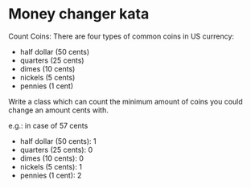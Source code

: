 # Money changer kata

Count Coins:
There are four types of common coins in US currency:
 - half dollar (50 cents)
 - quarters (25 cents)
 - dimes (10 cents)
 - nickels (5 cents) 
 - pennies (1 cent)

Write a class which can count the minimum amount of coins you could change an amount cents with.

e.g.: in case of 57 cents
 - half dollar (50 cents):  1
 - quarters (25 cents):     0
 - dimes (10 cents):        0
 - nickels (5 cents):       1
 - pennies (1 cent):        2
